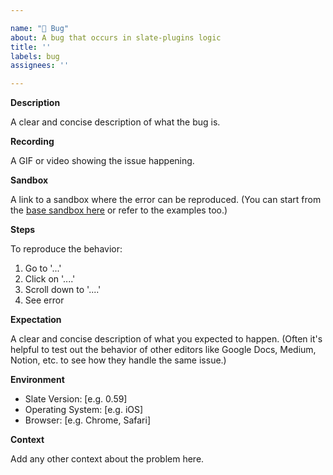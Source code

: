 ```yaml
---

name: "🚨 Bug"  
about: A bug that occurs in slate-plugins logic  
title: ''  
labels: bug  
assignees: ''

---
```


**Description**

A clear and concise description of what the bug is.

**Recording**

A GIF or video showing the issue happening.

**Sandbox**

A link to a sandbox where the error can be reproduced. (You can start
from the
[base sandbox here](https://codesandbox.io/s/slate-plugins-playground-v1-2mh1c)
or refer to the examples too.)

**Steps**

To reproduce the behavior:
1. Go to '...'
2. Click on '....'
3. Scroll down to '....'
4. See error

**Expectation**

A clear and concise description of what you expected to
happen. (Often it's helpful to test out the behavior of other editors
like Google Docs, Medium, Notion, etc. to see how they handle the same
issue.)

**Environment**

- Slate Version: [e.g. 0.59]
- Operating System: [e.g. iOS]
- Browser: [e.g. Chrome, Safari]

**Context**

Add any other context about the problem here.